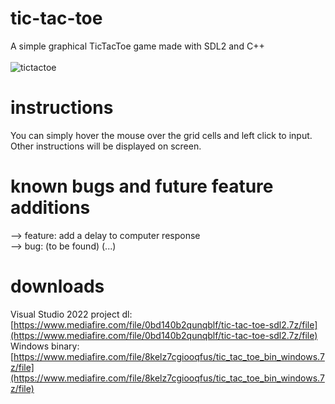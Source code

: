 # tic-tac-toe
A simple graphical TicTacToe game made with SDL2 and C++
<br> <br>
![tictactoe](https://i.ibb.co.com/82v9NQb/ux-FHu9g-Gf-QMs.png)

# instructions
You can simply hover the mouse over the grid cells and left click to input. Other instructions will be displayed on screen.

# known bugs and future feature additions
--> feature: add a delay to computer response <br>
--> bug: (to be found) (...)

# downloads
Visual Studio 2022 project dl: [https://www.mediafire.com/file/0bd140b2qunqblf/tic-tac-toe-sdl2.7z/file](https://www.mediafire.com/file/0bd140b2qunqblf/tic-tac-toe-sdl2.7z/file) <br>
Windows binary: [https://www.mediafire.com/file/8kelz7cgiooqfus/tic_tac_toe_bin_windows.7z/file](https://www.mediafire.com/file/8kelz7cgiooqfus/tic_tac_toe_bin_windows.7z/file)
